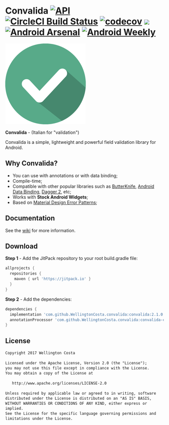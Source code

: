 # Convalida [![API](https://img.shields.io/badge/API-14%2B-brightgreen.svg?style=flat)](https://android-arsenal.com/api?level=14) [![CircleCI Build Status](https://circleci.com/gh/circleci/circleci-docs.svg?style=shield)](https://circleci.com/gh/WellingtonCosta/convalida) [![codecov](https://codecov.io/gh/WellingtonCosta/convalida/branch/master/graph/badge.svg)](https://codecov.io/gh/WellingtonCosta/convalida) [![](https://jitpack.io/v/WellingtonCosta/convalida.svg)](https://jitpack.io/#WellingtonCosta/convalida) [![Android Arsenal](https://img.shields.io/badge/Android%20Arsenal-Convalida-brightgreen.svg?style=flat)](https://android-arsenal.com/details/1/6289) [![Android Weekly](https://img.shields.io/badge/Android%20Weekly-%23305-brightgreen.svg)](https://androidweekly.net/issues/issue-305)

![Logo](logo.png)

**Convalida** - (Italian for "validation")

Convalida is a simple, lightweight and powerful field validation library for Android.

## Why Convalida?

-   You can use with annotations or with data binding;
-   Compile-time;
-   Compatible with other popular libraries such as [ButterKnife][1], [Android Data Binding][2], [Dagger 2][3], etc;
-   Works with **Stock Android Widgets**;
-   Based on [Material Design Error Patterns][4];

## Documentation

See the [wiki][5] for more information.

## Download

**Step 1** - Add the JitPack repository to your root build.gradle file:

```groovy
allprojects {
  repositories {
    maven { url 'https://jitpack.io' }
  }
}
```

**Step 2** - Add the dependencies:

```groovy
dependencies {
  implementation 'com.github.WellingtonCosta.convalida:convalida:2.1.0'
  annotationProcessor 'com.github.WellingtonCosta.convalida:convalida-compiler:2.1.0'
}
```

## License

    Copyright 2017 Wellington Costa

    Licensed under the Apache License, Version 2.0 (the "License");
    you may not use this file except in compliance with the License.
    You may obtain a copy of the License at

       http://www.apache.org/licenses/LICENSE-2.0

    Unless required by applicable law or agreed to in writing, software
    distributed under the License is distributed on an "AS IS" BASIS,
    WITHOUT WARRANTIES OR CONDITIONS OF ANY KIND, either express or implied.
    See the License for the specific language governing permissions and
    limitations under the License.

[1]: https://github.com/JakeWharton/butterknife

[2]: https://developer.android.com/topic/libraries/data-binding/index.html

[3]: https://github.com/google/dagger

[4]: https://material.io/guidelines/patterns/errors.html

[5]: https://github.com/WellingtonCosta/convalida/wiki
